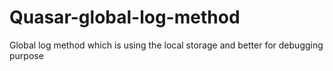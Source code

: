 # Quasar-global-log-method
Global log method which is using the local storage and better for debugging purpose
